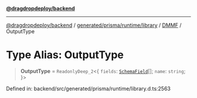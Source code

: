 [**@dragdropdeploy/backend**](../../../../../../../README.md)

***

[@dragdropdeploy/backend](../../../../../../../README.md) / [generated/prisma/runtime/library](../../../README.md) / [DMMF](../README.md) / OutputType

# Type Alias: OutputType

> **OutputType** = `ReadonlyDeep_2`\<\{ `fields`: [`SchemaField`](SchemaField.md)[]; `name`: `string`; \}\>

Defined in: backend/src/generated/prisma/runtime/library.d.ts:2563
